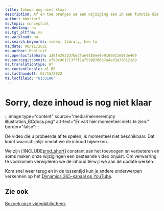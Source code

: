 ```yaml
---
title: Inhoud nog niet klaar
description: Af en toe brengen we een wijziging aan in een functie die een video misleidend maakt, dus verwijderen we de video terwijl we de inhoud bijwerken.
author: bholtorf
ms.topic: conceptual
ms.devlang: na
ms.tgt_pltfrm: na
ms.workload: na
ms.search.keywords: video, library, how to
ms.date: 06/11/2021
ms.author: bholtorf
ms.openlocfilehash: a36fe2932d7be2fae0185ee4e9106613e58de469
ms.sourcegitcommit: ef80c461713fff1a75998766e7a4ed3a7c6121d0
ms.translationtype: HT
ms.contentlocale: nl-BE
ms.lasthandoff: 02/15/2022
ms.locfileid: "8133186"
---
```

# <a name="sorry-this-content-is-under-construction"></a>Sorry, deze inhoud is nog niet klaar

:::image type="content" source="media/helene/empty illustration_BCdocs.png" alt-text="Er valt hier momenteel niets te zien." border="false":::

De video die u probeerde af te spelen, is momenteel niet beschikbaar. Dat komt waarschijnlijk omdat we de inhoud bijwerken.

We zijn [!INCLUDE[prod_short](includes/prod_short.md)] constant aan het toevoegen en verbeteren en soms maken onze wijzigingen een bestaande video onjuist. Om verwarring te voorkomen verwijderen we de inhoud terwijl we aan de update werken.

Kom snel weer terug en in de tussentijd kun je andere onderwerpen verkennen op het [Dynamics 365-kanaal op YouTube](https://www.youtube.com/playlist?list=PLcakwueIHoT-wVFPKUtmxlqcG1kJ0oqq4).

## <a name="see-also"></a>Zie ook
[Bezoek onze videobibliotheek](across-videos.md)

 